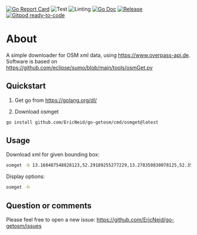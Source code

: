 <!--
SPDX-FileCopyrightText: 2021 Eric Neidhardt
SPDX-License-Identifier: CC-BY-4.0
-->
<!-- markdownlint-disable MD041-->
[![Go Report Card](https://goreportcard.com/badge/github.com/EricNeid/go-getosm?style=flat-square)](https://goreportcard.com/report/github.com/EricNeid/go-getosm)
![Test](https://github.com/EricNeid/go-getosm/actions/workflows/tests.yml/badge.svg)
![Linting](https://github.com/EricNeid/go-getosm/actions/workflows/linting.yml/badge.svg)
[![Go Doc](https://img.shields.io/badge/godoc-reference-blue.svg?style=flat-square)](http://godoc.org/github.com/EricNeid/go-getosm)
[![Release](https://img.shields.io/github/release/EricNeid/go-getosm.svg?style=flat-square)](https://github.com/EricNeid/go-getosm/releases/latest)
[![Gitpod ready-to-code](https://img.shields.io/badge/Gitpod-ready--to--code-blue?logo=gitpod)](https://gitpod.io/#https://github.com/EricNeid/go-getosm)

# About

A simple downloader for OSM xml data, using <https://www.overpass-api.de>.
Software is based on <https://github.com/eclipse/sumo/blob/main/tools/osmGet.py>

## Quickstart

1. Get go from <https://golang.org/dl/>

2. Download osmget

```bash
go install github.com/EricNeid/go-getosm/cmd/osmget@latest
```

## Usage

Download xml for given bounding box:

```bash
osmget -b 13.168487548828123,52.29189255277229,13.278350830078125,52.35211857272093
```

Display options:

```bash
osmget -h
```

## Question or comments

Please feel free to open a new issue:
<https://github.com/EricNeid/go-getosm/issues>
